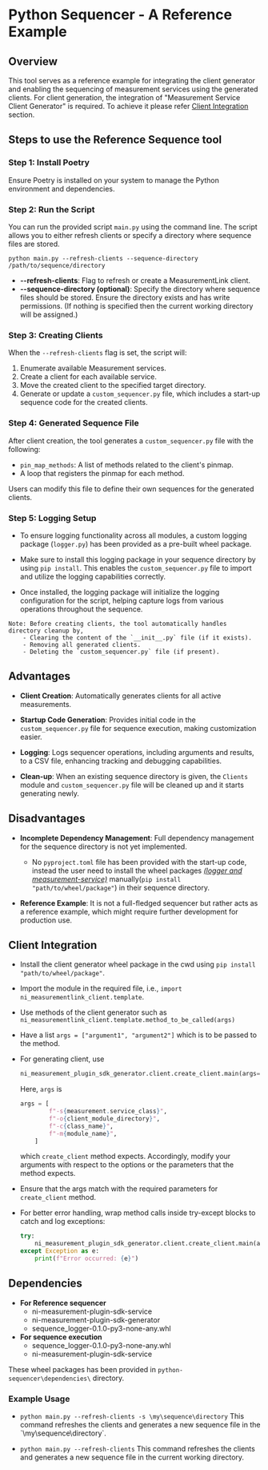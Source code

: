 # Python Sequencer - A Reference Example

## Overview

This tool serves as a reference example for integrating the client generator and enabling the sequencing of measurement services using the generated clients. For client generation, the integration of "Measurement Service Client Generator" is required. To achieve it please refer [Client Integration](#client-integration) section.

## Steps to use the Reference Sequence tool

### Step 1: Install Poetry

Ensure Poetry is installed on your system to manage the Python environment and dependencies.

### Step 2: Run the Script

You can run the provided script `main.py` using the command line. The script allows you to either refresh clients or specify a directory where sequence files are stored.

```cli
python main.py --refresh-clients --sequence-directory /path/to/sequence/directory
```

- **--refresh-clients**: Flag to refresh or create a MeasurementLink client.
- **--sequence-directory (optional)**: Specify the directory where sequence files should be stored. Ensure the directory exists and has write permissions. (If nothing is specified then the current working directory will be assigned.)

### Step 3: Creating Clients

When the `--refresh-clients` flag is set, the script will:

1. Enumerate available Measurement services.
2. Create a client for each available service.
3. Move the created client to the specified target directory.
4. Generate or update a `custom_sequencer.py` file, which includes a start-up sequence code for the created clients.

### Step 4: Generated Sequence File

After client creation, the tool generates a `custom_sequencer.py` file with the following:

- `pin_map_methods`: A list of methods related to the client's pinmap.
- A loop that registers the pinmap for each method.
  
Users can modify this file to define their own sequences for the generated clients.

### Step 5: Logging Setup

- To ensure logging functionality across all modules, a custom logging package (`logger.py`) has been provided as a pre-built wheel package.

- Make sure to install this logging package in your sequence directory by using `pip install`. This enables the `custom_sequencer.py` file to import and utilize the logging capabilities correctly.

- Once installed, the logging package will initialize the logging configuration for the script, helping capture logs from various operations throughout the sequence.

```text
Note: Before creating clients, the tool automatically handles directory cleanup by,
    - Clearing the content of the `__init__.py` file (if it exists).
    - Removing all generated clients.
    - Deleting the `custom_sequencer.py` file (if present).
```

## Advantages

- **Client Creation**: Automatically generates clients for all active measurements.

- **Startup Code Generation**: Provides initial code in the `custom_sequencer.py` file for sequence execution, making customization easier.

- **Logging**: Logs sequencer operations, including arguments and results, to a CSV file, enhancing tracking and debugging capabilities.

- **Clean-up**: When an existing sequence directory is given, the `Clients` module and `custom_sequencer.py` file will be cleaned up and it starts generating newly.

## Disadvantages

- **Incomplete Dependency Management**: Full dependency management for the sequence directory is not yet implemented.
  - No `pyproject.toml` file has been provided with the start-up code, instead the user need to install the wheel packages *[(logger and measurement-service)](#dependencies)* manually(`pip install "path/to/wheel/package"`) in their sequence directory.

- **Reference Example**: It is not a full-fledged sequencer but rather acts as a reference example, which might require further development for production use.

## Client Integration

- Install the client generator wheel package in the cwd using `pip install "path/to/wheel/package"`.
- Import the module in the required file, i.e., `import ni_measurementlink_client.template`.
- Use methods of the client generator such as `ni_measurementlink_client.template.method_to_be_called(args)`
- Have a list  `args = ["argument1", "argument2"]` which is to be passed to the method.
- For generating client, use

    ```python
    ni_measurement_plugin_sdk_generator.client.create_client.main(args=args)
    ```

    Here, `args` is  

    ```python
    args = [
            f"-s{measurement.service_class}",
            f"-o{client_module_directory}",
            f"-c{class_name}",
            f"-m{module_name}",
        ]
    ```

    which `create_client` method expects.
    Accordingly, modify your arguments with respect to the options or the parameters that the method expects.
- Ensure that the args match with the required parameters for `create_client` method.
- For better error handling, wrap method calls inside try-except blocks to catch and log exceptions:

    ```python
    try:
        ni_measurement_plugin_sdk_generator.client.create_client.main(args=args)
    except Exception as e:
        print(f"Error occurred: {e}")
    ```

## Dependencies

- **For Reference sequencer**
  - ni-measurement-plugin-sdk-service
  - ni-measurement-plugin-sdk-generator
  - sequence_logger-0.1.0-py3-none-any.whl
- **For sequence execution**
  - sequence_logger-0.1.0-py3-none-any.whl
  - ni-measurement-plugin-sdk-service

These wheel packages has been provided in `python-sequencer\dependencies\` directory.

### Example Usage

- `python main.py --refresh-clients -s \my\sequence\directory`
    This command refreshes the clients and generates a new sequence file in the \`\my\sequence\directory\`.

- `python main.py --refresh-clients`
    This command refreshes the clients and generates a new sequence file in the current working directory.
